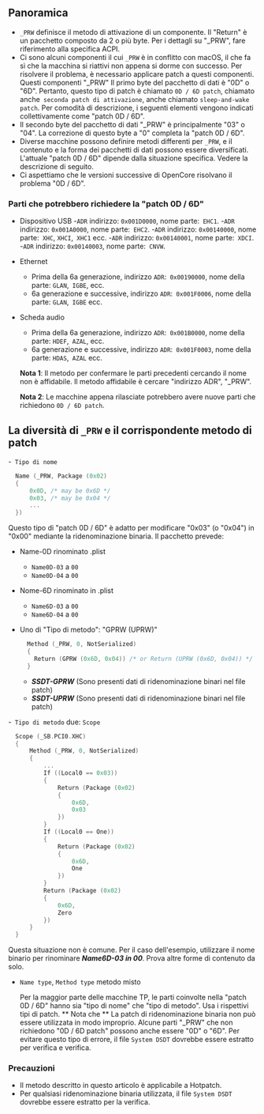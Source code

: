 ## Panoramica

- `_PRW` definisce il metodo di attivazione di un componente. Il "Return" è un pacchetto composto da 2 o più byte. Per i dettagli su "_PRW", fare riferimento alla specifica ACPI.
- Ci sono alcuni componenti il ​​cui `_PRW` è in conflitto con macOS, il che fa sì che la macchina si riattivi non appena si dorme con successo. Per risolvere il problema, è necessario applicare patch a questi componenti. Questi componenti "_PRW" Il primo byte del pacchetto di dati è "0D" o "6D". Pertanto, questo tipo di patch è chiamato `0D / 6D patch`, chiamato anche` seconda patch di attivazione`, anche chiamato `sleep-and-wake patch`. Per comodità di descrizione, i seguenti elementi vengono indicati collettivamente come "patch 0D / 6D".
- Il secondo byte del pacchetto di dati "_PRW" è principalmente "03" o "04". La correzione di questo byte a "0" completa la "patch 0D / 6D".
- Diverse macchine possono definire metodi differenti per `_PRW`, e il contenuto e la forma dei pacchetti di dati possono essere diversificati. L'attuale "patch 0D / 6D" dipende dalla situazione specifica. Vedere la descrizione di seguito.
- Ci aspettiamo che le versioni successive di OpenCore risolvano il problema "0D / 6D".

### Parti che potrebbero richiedere la "patch 0D / 6D"

- Dispositivo USB
  -`ADR` indirizzo: `0x001D0000`, nome parte:` EHC1`.
  -`ADR` indirizzo: `0x001A0000`, nome parte:` EHC2`.
  -`ADR` indirizzo: `0x00140000`, nome parte:` XHC`, `XHCI`,` XHC1` ecc.
  -`ADR` indirizzo: `0x00140001`, nome parte:` XDCI`.
  -`ADR` indirizzo: `0x00140003`, nome parte:` CNVW`.

- Ethernet

  - Prima della 6a generazione, indirizzo `ADR`:` 0x00190000`, nome della parte: `GLAN`,` IGBE`, ecc.
  - 6a generazione e successive, indirizzo `ADR`:` 0x001F0006`, nome della parte: `GLAN`,` IGBE` ecc.

- Scheda audio

  - Prima della 6a generazione, indirizzo `ADR`:` 0x001B0000`, nome della parte: `HDEF`,` AZAL`, ecc.
  - 6a generazione e successive, indirizzo `ADR`:` 0x001F0003`, nome della parte: `HDAS`,` AZAL` ecc.

  **Nota 1**: Il metodo per confermare le parti precedenti cercando il nome non è affidabile. Il metodo affidabile è cercare "indirizzo ADR", "_PRW".

  **Nota 2**: Le macchine appena rilasciate potrebbero avere nuove parti che richiedono `0D / 6D patch`.

## La diversità di `_PRW` e il corrispondente metodo di patch

-` Tipo di nome`

  ```Swift
    Name (_PRW, Package (0x02)
    {
        0x0D, /* may be 0x6D */
        0x03, /* may be 0x04 */
        ...
    })
  ```

Questo tipo di "patch 0D / 6D" è adatto per modificare "0x03" (o "0x04") in "0x00" mediante la ridenominazione binaria. Il pacchetto prevede:

   - Name-0D rinominato .plist
     - `Name0D-03` a `00`
     - `Name0D-04` a `00`
   - Nome-6D rinominato in .plist
     - `Name6D-03` a `00`
     - `Name6D-04` a `00`

- Uno di "Tipo di metodo": "GPRW (UPRW)"

  ```Swift
    Method (_PRW, 0, NotSerialized)
    {
      Return (GPRW (0x6D, 0x04)) /* or Return (UPRW (0x6D, 0x04)) */
    }
  ```
  
   - ***SSDT-GPRW*** (Sono presenti dati di ridenominazione binari nel file patch)
   - ***SSDT-UPRW*** (Sono presenti dati di ridenominazione binari nel file patch)

-` Tipo di metodo` due: `Scope`

  ```Swift
    Scope (_SB.PCI0.XHC)
    {
        Method (_PRW, 0, NotSerialized)
        {
            ...
            If ((Local0 == 0x03))
            {
                Return (Package (0x02)
                {
                    0x6D,
                    0x03
                })
            }
            If ((Local0 == One))
            {
                Return (Package (0x02)
                {
                    0x6D,
                    One
                })
            }
            Return (Package (0x02)
            {
                0x6D,
                Zero
            })
        }
    }
  ```

Questa situazione non è comune. Per il caso dell'esempio, utilizzare il nome binario per rinominare ***Name6D-03 in 00***. Prova altre forme di contenuto da solo.

- `Name type`, `Method type` metodo misto

   Per la maggior parte delle macchine TP, le parti coinvolte nella "patch 0D / 6D" hanno sia "tipo di nome" che "tipo di metodo". Usa i rispettivi tipi di patch. ** Nota che ** La patch di ridenominazione binaria non può essere utilizzata in modo improprio. Alcune parti "_PRW" che non richiedono "0D / 6D patch" possono anche essere "0D" o "6D". Per evitare questo tipo di errore, il file `System DSDT` dovrebbe essere estratto per verifica e verifica.

### Precauzioni

- Il metodo descritto in questo articolo è applicabile a Hotpatch.
- Per qualsiasi ridenominazione binaria utilizzata, il file `System DSDT` dovrebbe essere estratto per la verifica.

